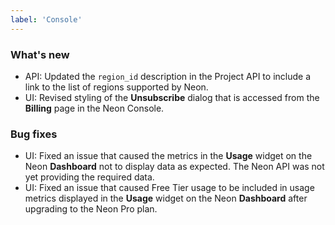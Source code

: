 ```yaml
---
label: 'Console'
---
```


### What's new

- API: Updated the `region_id` description in the Project API to include a link to the list of regions supported by Neon.
- UI: Revised styling of the **Unsubscribe** dialog that is accessed from the **Billing** page in the Neon Console.

### Bug fixes

- UI: Fixed an issue that caused the metrics in the **Usage** widget on the Neon **Dashboard** not to display data as expected. The Neon API was not yet providing the required data.
- UI: Fixed an issue that caused Free Tier usage to be included in usage metrics displayed in the **Usage** widget on the Neon **Dashboard** after upgrading to the Neon Pro plan.
